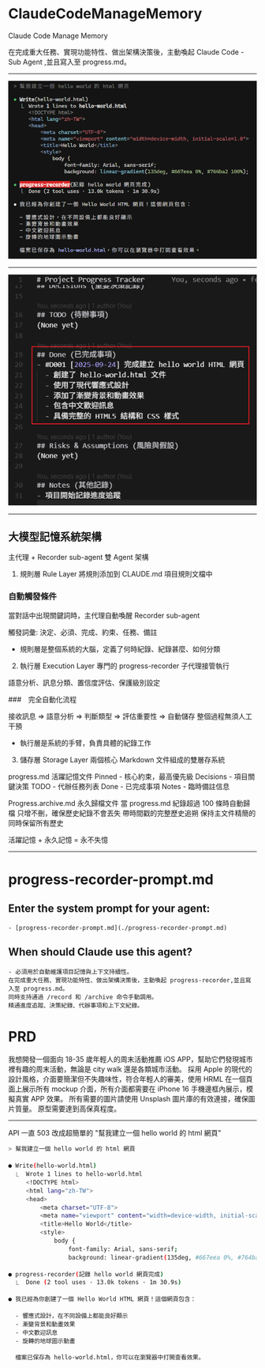 # ClaudeCodeManageMemory
Claude Code Manage Memory

在完成重大任務、實現功能特性、做出架構決策後，主動喚起 Claude Code - Sub Agent ,並且寫入至 progress.md。

---

![ClaudeCode01](./images/ClaudeCode01.png)

---

![ClaudeCode02](./images/ClaudeCode02.png)

---

## 大模型記憶系統架構
主代理 + Recorder sub-agent 雙 Agent 架構
1. 規則層 Rule Layer
將規則添加到 CLAUDE.md 項目規則文檔中
### 自動觸發條件
當對話中出現關鍵詞時，主代理自動喚醒 Recorder sub-agent

觸發詞彙: 決定、必須、完成、約束、任務、備註

* 規則層是整個系統的大腦，定義了何時紀錄、紀錄甚麼、如何分類

2. 執行層 Execution Layer
專門的 progress-recorder 子代理接管執行

語意分析、訊息分類、置信度評估、保護級別設定

###　完全自動化流程

接收訊息 => 語意分析 => 判斷類型 => 評估重要性 => 自動儲存
整個過程無須人工干預

* 執行層是系統的手臂，負責具體的紀錄工作 

3. 儲存層 Storage Layer
兩個核心 Markdown 文件組成的雙層存系統

progress.md 活躍記憶文件
    Pinned - 核心約束，最高優先級
    Decisions - 項目關鍵決策
    TODO - 代辦任務列表
    Done - 已完成事項
    Notes - 臨時備註信息

Progress.archive.md 永久歸檔文件
    當 progress.md 紀錄超過 100 條時自動歸檔
    只增不刪，確保歷史紀錄不會丟失
    帶時間戳的完整歷史追朔
    保持主文件精簡的同時保留所有歷史

活躍記憶 + 永久記憶 = 永不失憶

---

# progress-recorder-prompt.md
## Enter the system prompt for your agent: 
    - [progress-recorder-prompt.md](./progress-recorder-prompt.md)
## When should Claude use this agent?
    - 必須用於自動維護項目記憶與上下文持續性。
    在完成重大任務、實現功能特性、做出架構決策後，主動喚起 progress-recorder,並且寫入至 progress.md。
    同時支持通過 /record 和 /archive 命令手動調用。
    精通進度追蹤、決策紀錄、代辦事項和上下文紀錄。

# PRD
我想開發一個面向 18-35 歲年輕人的周末活動推薦 iOS APP，幫助它們發現城市裡有趣的周末活動，無論是 city walk 還是各類城市活動。
採用 Apple 的現代的設計風格，介面要簡潔但不失趣味性，符合年輕人的審美，使用 HRML 在一個頁面上展示所有 mockup 介面，所有介面都需要在 iPhone 16 手機邊框內展示，模擬真實 APP 效果。
所有需要的圖片請使用 Unsplash 圖片庫的有效連接，確保圖片質量。
原型需要達到高保真程度。

---

API 一直 503 改成超簡單的 "幫我建立一個 hello world 的 html 網頁"

```bash
> 幫我建立一個 hello world 的 html 網頁

● Write(hello-world.html)
  ⎿  Wrote 1 lines to hello-world.html
     <!DOCTYPE html>
     <html lang="zh-TW">
     <head>
         <meta charset="UTF-8">
         <meta name="viewport" content="width=device-width, initial-scale=1.0">      
         <title>Hello World</title>
         <style>
             body {
                 font-family: Arial, sans-serif;
                 background: linear-gradient(135deg, #667eea 0%, #764ba2 100%);      

● progress-recorder(記錄 hello world 網頁完成)
  ⎿  Done (2 tool uses · 13.0k tokens · 1m 30.9s)

● 我已經為你創建了一個 Hello World HTML 網頁！這個網頁包含：

  - 響應式設計，在不同設備上都能良好顯示
  - 漸變背景和動畫效果
  - 中文歡迎訊息
  - 旋轉的地球圖示動畫

  檔案已保存為 hello-world.html，你可以在瀏覽器中打開查看效果。
```
